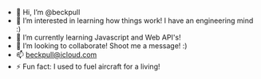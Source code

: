 - 👋 Hi, I’m @beckpull
- 👀 I’m interested in learning how things work! I have an engineering mind :)
- 🌱 I’m currently learning Javascript and Web API's!
- 💞️ I’m looking to collaborate! Shoot me a message! :)
- 📫 beckpull@icloud.com
- ⚡ Fun fact: I used to fuel aircraft for a living!

